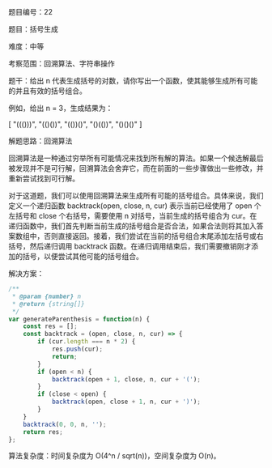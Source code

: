 题目编号：22

题目：括号生成

难度：中等

考察范围：回溯算法、字符串操作

题干：给出 n 代表生成括号的对数，请你写出一个函数，使其能够生成所有可能的并且有效的括号组合。

例如，给出 n = 3，生成结果为：

[
  "((()))",
  "(()())",
  "(())()",
  "()(())",
  "()()()"
]

解题思路：回溯算法

回溯算法是一种通过穷举所有可能情况来找到所有解的算法。如果一个候选解最后被发现并不是可行解，回溯算法会舍弃它，而在前面的一些步骤做出一些修改，并重新尝试找到可行解。

对于这道题，我们可以使用回溯算法来生成所有可能的括号组合。具体来说，我们定义一个递归函数 backtrack(open, close, n, cur) 表示当前已经使用了 open 个左括号和 close 个右括号，需要使用 n 对括号，当前生成的括号组合为 cur。在递归函数中，我们首先判断当前生成的括号组合是否合法，如果合法则将其加入答案数组中，否则直接返回。接着，我们尝试在当前的括号组合末尾添加左括号或右括号，然后递归调用 backtrack 函数。在递归调用结束后，我们需要撤销刚才添加的括号，以便尝试其他可能的括号组合。

解决方案：

```javascript
/**
 * @param {number} n
 * @return {string[]}
 */
var generateParenthesis = function(n) {
    const res = [];
    const backtrack = (open, close, n, cur) => {
        if (cur.length === n * 2) {
            res.push(cur);
            return;
        }
        if (open < n) {
            backtrack(open + 1, close, n, cur + '(');
        }
        if (close < open) {
            backtrack(open, close + 1, n, cur + ')');
        }
    }
    backtrack(0, 0, n, '');
    return res;
};
```

算法复杂度：时间复杂度为 O(4^n / sqrt(n))，空间复杂度为 O(n)。